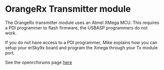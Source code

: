 # OrangeRx Transmitter module

The OrangeRx transmitter module uses an Atmel XMega MCU.  This requires a PDI programmer to flash firmware, the USBASP programmers do not work. 

If you do not have access to a PDI programmer, Mike explains how you can setup your erSky9x board and program the Xmega through your Tx module port.  

See the openrcforums page [here](http://openrcforums.com/forum/viewtopic.php?f=40&t=8753)

